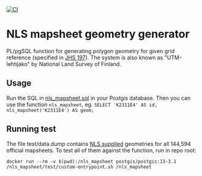 [![CI](https://github.com/data-ux/nls-mapsheet/actions/workflows/test.yml/badge.svg)](https://github.com/data-ux/nls-mapsheet/actions)

# NLS mapsheet geometry generator

PL/pgSQL function for generating polygon geometry for given grid reference (specified in [JHS 197](https://www.suomidigi.fi/ohjeet-ja-tuki/jhs-suositukset/jhs-197-euref-fin-koordinaattijarjestelmat-niihin-liittyvat-muunnokset-ja-karttalehtijako)). The system is also known as "UTM-lehtijako" by National Land Survey of Finland.

## Usage

Run the SQL in [nls_mapsheet.sql](nls_mapsheet.sql) in your Postgis database. Then you can use the function `nls_mapsheet`, eg. `SELECT 'K2311E4' AS id, nls_mapsheet('K2311E4') AS geom;`

## Running test

The file test/data.dump contains [NLS supplied](https://www.maanmittauslaitos.fi/en/e-services/open-data-file-download-service) geometries for all 144,594 official mapsheets. To test all of them against the function, run in repo root:

`docker run --rm -v $(pwd):/nls_mapsheet postgis/postgis:13-3.1 /nls_mapsheet/test/custom-entrypoint.sh /nls_mapsheet`

